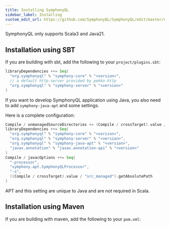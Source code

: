 ```yaml
---
title: Installing SymphonyQL
sidebar_label: Installing
custom_edit_url: https://github.com/SymphonyQL/SymphonyQL/edit/master/docs/installation.md
---
```


SymphonyQL only supports Scala3 and Java21.

## Installation using SBT

If you are building with sbt, add the following to your `project/plugins.sbt`:
```scala
libraryDependencies ++= Seq(
  "org.symphonyql" % "symphony-core" % "<version>",
  // a default http-server provided by pekko-http
  "org.symphonyql" % "symphony-server" % "<version>"
)
```

If you want to develop SymphonyQL application using Java, you also need to add `symphony-java-apt` and some settings.

Here is a complete configuration:
```scala
Compile / unmanagedSourceDirectories += (Compile / crossTarget).value / "src_managed"
libraryDependencies ++= Seq(
  "org.symphonyql" % "symphony-core" % "<version>",
  "org.symphonyql" % "symphony-server" % "<version>",
  "org.symphonyql" % "symphony-java-apt" % "<version>",
  "javax.annotation" % "javax.annotation-api" % "<version>"
)
Compile / javacOptions ++= Seq(
  "-processor",
  "symphony.apt.SymphonyQLProcessor",
  "-s",
  ((Compile / crossTarget).value / "src_managed").getAbsolutePath
)
```

APT and this setting are unique to Java and are not required in Scala.

## Installation using Maven

If you are building with maven, add the following to your `pom.xml`:
```xml

```
